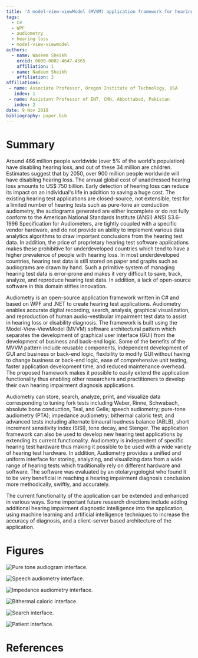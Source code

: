 ```yaml
---
title: 'A model-view-viewModel (MVVM) application framework for hearing impairment diagnosis'
tags:
  - C#
  - WPF
  - audiometry
  - hearing loss
  - model-view-viewmodel
authors:
  - name: Waseem Sheikh
    orcid: 0000-0002-4647-4565
    affiliation: 1
  - name: Nadeem Sheikh
    affiliation: 2
affiliations:
 - name: Associate Professor, Oregon Institute of Technology, USA
   index: 1
 - name: Assistant Professor of ENT, CMH, Abbottabad, Pakistan
   index: 2
date: 9 Nov 2019
bibliography: paper.bib
---
```


# Summary

Around 466 million people worldwide (over 5% of the world's population) have disabling hearing loss, and out of these 34 million are children. Estimates suggest that by 2050, over 900 million people worldwide will have disabling hearing loss. The annual global cost of unaddressed hearing loss amounts to US$ 750 billion. Early detection of hearing loss can reduce its impact on an individual's life in addition to saving a huge cost. The existing hearing test applications are closed-source, not extensible, test for a limited number of hearing tests such as pure-tone air conduction audiometry, the audiograms generated are either incomplete or do not fully conform to the American National Standards Institute (ANSI) ANSI S3.6-1996 Specification for Audiometers, are tightly coupled with a specific vendor hardware, and do not provide an ability to implement various data analytics algorithms to draw important conclusions from the hearing test data. In addition, the price of proprietary hearing test software applications makes these prohibitive for underdeveloped countries which tend to have a higher prevalence of people with hearing loss. In most underdeveloped countries, hearing test data is still stored on paper and graphs such as audiograms are drawn by hand. Such a primitive system of managing hearing test data is error-prone and makes it very difficult to save, track, analyze, and reproduce hearing test data. In addition, a lack of open-source software in this domain stifles innovation.

Audiometry is an open-source application framework written in C# and based on WPF and .NET to create hearing test applications. Audiometry enables accurate digital recording, search, analysis, graphical visualization, and reproduction of human audio-vestibular impairment test data to assist in hearing loss or disability diagnosis. The framework is built using the Model-View-ViewModel (MVVM) software architectural pattern which separates the development of graphical user interface (GUI) from the development of business and back-end logic. Some of the benefits of the MVVM pattern include reusable components, independent development of GUI and business or back-end logic, flexibility to modify GUI without having to change business or back-end logic, ease of comprehensive unit testing, faster application development time, and reduced maintenance overhead. The proposed framework makes it possible to easily extend the application functionality thus enabling other researchers and practitioners to develop their own hearing impairment diagnosis applications.

Audiometry can store, search, analyze, print, and visualize data corresponding to tuning fork tests including Weber, Rinne, Schwabach, absolute bone conduction, Teal, and Gelle; speech audiometry; pure-tone audiometry (PTA); impedance audiometry; bithermal caloric test; and advanced tests including alternate binaural loudness balance (ABLB), short increment sensitivity index (SISI), tone decay, and Stenger. The application framework can also be used to develop new hearing test applications by extending its current functionality. Audiometry is independent of specific hearing test hardware thus making it possible to be used with a wide variety of hearing test hardware. In addition, Audiometry provides a unified and uniform interface for storing, analyzing, and visualizing data from a wide range of hearing tests which traditionally rely on different hardware and software. The software was evaluated by an otolaryngologist who found it to be very beneficial in reaching a hearing impairment diagnosis conclusion more methodically, swiftly, and accurately.

The current functionality of the application can be extended and enhanced in various ways. Some important future research directions include adding additional hearing impairment diagnostic intelligence into the application, using machine learning and artificial intelligence techniques to increase the accuracy of diagnosis, and a client-server based architecture of the application.

# Figures

![Pure tone audiogram interface.](puretone1.png)

![Speech audiometry interface.](speech1.png)

![Impedance audiometry interface.](impedance1.png)

![Bithermal caloric interface.](calorigram1.png)

![Search interface.](search1.png)

![Patient interface.](patient1.png)

# References
